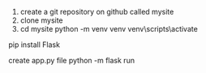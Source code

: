 
1. create a git repository on github called mysite
2. clone mysite
3. cd mysite
python -m venv venv
venv\scripts\activate

pip install Flask

create app.py file
python -m flask run


